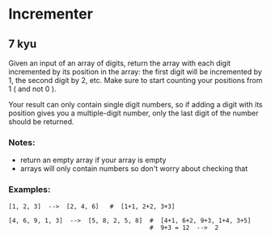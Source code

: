 # Incrementer
## 7 kyu

Given an input of an array of digits, return the array with each digit incremented by its position in the array: the first digit will be incremented by 1, the second digit by 2, etc. Make sure to start counting your positions from 1 ( and not 0 ).

Your result can only contain single digit numbers, so if adding a digit with its position gives you a multiple-digit number, only the last digit of the number should be returned.

### Notes:
- return an empty array if your array is empty
- arrays will only contain numbers so don't worry about checking that

### Examples:
```
[1, 2, 3]  -->  [2, 4, 6]   #  [1+1, 2+2, 3+3]

[4, 6, 9, 1, 3]  -->  [5, 8, 2, 5, 8]  #  [4+1, 6+2, 9+3, 1+4, 3+5]
                                       #  9+3 = 12  -->  2
```
